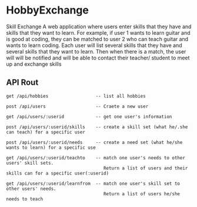 # HobbyExchange
Skill Exchange A web application where users enter skills that they have and skills that they want to learn.  For example, if user 1 wants to learn guitar and is good at coding, they can be matched to user 2 who can teach guitar and wants to learn coding.    Each user will list several skills that they have and several skills that they want to learn.   Then when there is a match, the user will will be notified and will be able to contact their teacher/ student to meet up and exchange skills


## API Rout

```
get /api/hobbies                  -- list all hobbies   

post /api/users                   -- Craete a new user 

get /api/users/:userid            -- get one user's information

post /api/users/:userid/skills    -- create a skill set (what he/.she can teach) for a specific user

post /api/users/:userid/needs     -- create a need set (what he/she wants to learn) for a specific use

get /api/users/:userid/teachto    -- match one user's needs to other users' skill sets. 
                                     Return a list of users and their skills can for a specific user(:userid)  

get /api/users/:userid/learnfrom  -- match one user's skill set to other users' needs. 
                                     Return a list of users he/she needs to teach

```